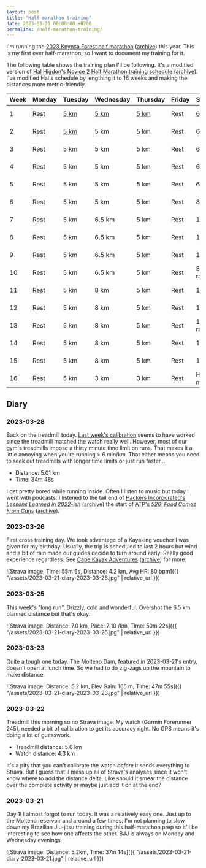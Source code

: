 ```yaml
---
layout: post
title: "Half marathon training"
date: 2023-03-21 00:00:00 +0200
permalink: /half-marathon-training/
---
```


I'm running the [2023 Knynsa Forest half marathon](https://knysnaforestmarathon.co.za/) ([archive](https://archive.ph/Dk0gc)) this year.
This is my first ever half-marathon, so I want to document my training for it.

The following table shows the training plan I'll be following.
It's a modified version of [Hal Higdon's Novice 2 Half Marathon training schedule](https://www.halhigdon.com/training-programs/half-marathon-training/novice-2-half-marathon/) ([archive](https://archive.ph/8PqiF)).
I've modified Hal's schedule by lengthing it to 16 weeks and making the distances more metric-friendly.

| Week | Monday | Tuesday             | Wednesday           | Thursday            | Friday | Saturday              | Sunday                      |
| ---- | ------ | ------------------- | ------------------- | ------------------- | ------ | --------------------- | --------------------------- |
| 1    | Rest   | [5 km](#2023-03-21) | [5 km](#2023-03-22) | [5 km](#2023-03-23) | Rest   | [6.5 km](#2023-03-25) | [60 min cross](#2023-03-26) |
| 2    | Rest   | [5 km](#2023-03-28) | 5 km                | 5 km                | Rest   | 6.5 km                | 60 min cross                |
| 3    | Rest   | 5 km                | 5 km                | 5 km                | Rest   | 6.5 km                | 60 min cross                |
| 4    | Rest   | 5 km                | 5 km                | 5 km                | Rest   | 6.5 km                | 60 min cross                |
| 5    | Rest   | 5 km                | 5 km                | 5 km                | Rest   | 6.5 km                | 60 min cross                |
| 6    | Rest   | 5 km                | 5 km                | 5 km                | Rest   | 8 km                  | 60 min cross                |
| 7    | Rest   | 5 km                | 6.5 km              | 5 km                | Rest   | 10 km                 | 60 min cross                |
| 8    | Rest   | 5 km                | 6.5 km              | 5 km                | Rest   | 11.5 km               | 60 min cross                |
| 9    | Rest   | 5 km                | 6.5 km              | 5 km                | Rest   | 13 km                 | 60 min cross                |
| 10   | Rest   | 5 km                | 6.5 km              | 5 km                | Rest   | 5 km race             | 60 min cross                |
| 11   | Rest   | 5 km                | 8 km                | 5 km                | Rest   | 14.5 km               | 60 min cross                |
| 12   | Rest   | 5 km                | 8 km                | 5 km                | Rest   | 16 km                 | 60 min cross                |
| 13   | Rest   | 5 km                | 8 km                | 5 km                | Rest   | 10 km race            | 60 min cross                |
| 14   | Rest   | 5 km                | 8 km                | 5 km                | Rest   | 18 km                 | 60 min cross                |
| 15   | Rest   | 5 km                | 8 km                | 5 km                | Rest   | 19.5 km               | 60 min cross                |
| 16   | Rest   | 5 km                | 3 km                | 3 km                | Rest   | Half marathon         |                             |

## Diary

### 2023-03-28

Back on the treadmill today.
[Last week's calibration](#2023-03-22) seems to have worked since the treadmill matched the watch really well.
However, most of our gym's treadmills impose a thirty minute time limit on runs.
That makes it a little annoying when you're running > 6 min/km.
That either means you need to seek out treadmills with longer time limits or just run faster...

- Distance: 5.01 km
- Time: 34m 48s

I get pretty bored while running inside.
Often I listen to music but today I went with podcasts.
I listened to the tail end of [Hackers Incorporated's *Lessons Learned in 2022-ish*](https://hackersincorporated.com/episodes/lessons-learned-in-2022-ish) ([archive](https://archive.ph/ZRly6)) the start of [ATP's *526: Food Comes From Cans*](https://atp.fm/526) ([archive](https://archive.ph/f6ISd)).

### 2023-03-26

First cross training day.
We took advantage of a Kayaking voucher I was given for my birthday.
Usually, the trip is scheduled to last 2 hours but wind and a bit of rain made our guides decide to turn around early.
Really good experience regardless.
See [Cape Kayak Adventures](https://kayak.co.za/) ([archive](https://archive.ph/DdZzk)) for more.

![Strava image. Time: 55m 6s, Distance: 4.2 km, Avg HR: 80 bpm]({{ "/assets/2023-03-21-diary-2023-03-26.jpg" | relative_url }})

### 2023-03-25

This week's "long run".
Drizzly, cold and wonderful.
Overshot the 6.5 km planned distance but that's okay.

![Strava image. Distance: 7.0 km, Pace: 7:10 /km, Time: 50m 22s]({{ "/assets/2023-03-21-diary-2023-03-25.jpg" | relative_url }})

### 2023-03-23

Quite a tough one today.
The Molteno Dam, featured in [2023-03-21](#2023-03-21)'s entry, doesn't open at lunch time.
So we had to do zig-zags up the mountain to make distance.

![Strava image. Distance: 5.2 km, Elev Gain: 165 m, Time: 47m 55s]({{ "/assets/2023-03-21-diary-2023-03-23.jpg" | relative_url }})

### 2023-03-22

Treadmill this morning so no Strava image.
My watch (Garmin Forerunner 245), needed a bit of calibration to get its accuracy right.
No GPS means it's doing a lot of guesswork.

- Treadmill distance: 5.0 km
- Watch distance: 4.3 km

It's a pity that you can't calibrate the watch _before_ it sends everything to Strava.
But I guess that'll mess up all of Strava's analyses since it won't know where to add the distance delta.
Like should it smear the distance over the complete activity or maybe just add it on at the end?

### 2023-03-21

Day 1!
I almost forgot to run today.
It was a relatively easy one.
Just up to the Molteno reservoir and around a few times.
I'm not planning to slow down my Brazilian Jiu-jitsu training during this half-marathon prep so it'll be interesting to see how one affects the other.
BJJ is always on Monday and Wednesday evenings.

![Strava image. Distance: 5.2km, Time: 37m 14s]({{ "/assets/2023-03-21-diary-2023-03-21.jpg" | relative_url }})
